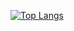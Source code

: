 [![Top Langs](https://github-readme-stats.vercel.app/api/top-langs/?username=Raul&layout=compact)](https://github.com/Raul/github-readme-stats)
